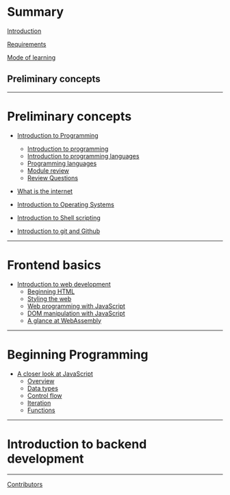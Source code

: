 # Summary

[Introduction](./overview/index.md)

[Requirements](./overview/requirements.md)

[Mode of learning](./overview/mode_of_learning.md)



## Preliminary concepts

---

# Preliminary concepts

- [Introduction to Programming](./module_1/index.md)
  - [Introduction to programming](./module_1/introduction_to_programming.md)
  - [Introduction to programming languages](./module_1/introduction_to_programming_languages.md)
  - [Programming languages](./module_1/classification_of_programming_languages.md)
  - [Module review](./module_1/review.md)
  - [Review Questions](./module_1/quiz.md)

- [What is the internet]()

- [Introduction to Operating Systems]()

- [Introduction to Shell scripting]()

- [Introduction to git and Github]()

---

# Frontend basics

- [Introduction to web development]()
  - [Beginning HTML]()
  - [Styling the web]()
  - [Web programming with JavaScript]()
  - [DOM manipulation with JavaScript]()
  - [A glance at WebAssembly]()

---

# Beginning Programming

- [A closer look at JavaScript]()
  - [Overview]()
  - [Data types]()
  - [Control flow]()
  - [Iteration]()
  - [Functions]()

---

# Introduction to backend development

---

[Contributors](misc/contributors.md)
